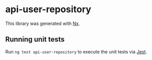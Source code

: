 # api-user-repository

This library was generated with [Nx](https://nx.dev).

## Running unit tests

Run `ng test api-user-repository` to execute the unit tests via [Jest](https://jestjs.io).
